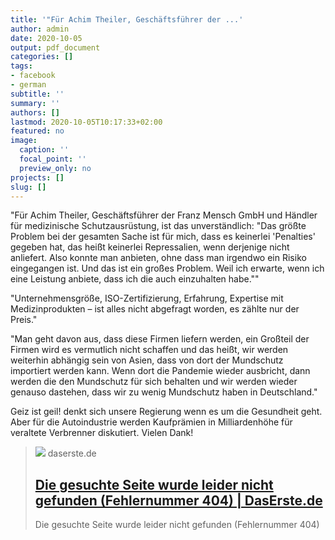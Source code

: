 ```yaml
---
title: '"Für Achim Theiler, Geschäftsführer der ...'
author: admin
date: 2020-10-05
output: pdf_document
categories: []
tags:
- facebook
- german
subtitle: ''
summary: ''
authors: []
lastmod: 2020-10-05T10:17:33+02:00
featured: no
image:
  caption: ''
  focal_point: ''
  preview_only: no
projects: []
slug: []
---
```

"Für Achim Theiler, Geschäftsführer der Franz Mensch GmbH und Händler für medizinische Schutzausrüstung, ist das unverständlich: "Das größte Problem bei der gesamten Sache ist für mich, dass es keinerlei 'Penalties' gegeben hat, das heißt keinerlei Repressalien, wenn derjenige nicht anliefert. Also konnte man anbieten, ohne dass man irgendwo ein Risiko eingegangen ist. Und das ist ein großes Problem. Weil ich erwarte, wenn ich eine Leistung anbiete, dass ich die auch einzuhalten habe.""

"Unternehmensgröße, ISO-Zertifizierung, Erfahrung, Expertise mit Medizinprodukten – ist alles nicht abgefragt worden, es zählte nur der Preis."

"Man geht davon aus, dass diese Firmen liefern werden, ein Großteil der Firmen wird es vermutlich nicht schaffen und das heißt, wir werden weiterhin abhängig sein von Asien, dass von dort der Mundschutz importiert werden kann. Wenn dort die Pandemie wieder ausbricht, dann werden die den Mundschutz für sich behalten und wir werden wieder genauso dastehen, dass wir zu wenig Mundschutz haben in Deutschland."

Geiz ist geil! denkt sich unsere Regierung wenn es um die Gesundheit geht. Aber für die Autoindustrie werden Kaufprämien in Milliardenhöhe  für veraltete Verbrenner diskutiert. Vielen Dank!
> [![](https://www.daserste.de/specials/das-erste-logo-100~_v-varl_51d5ff.jpg)](https://www.daserste.de/information/wirtschaft-boerse/plusminus/sendung/swr/masken-ausschreibungen-100.html)
> daserste.de
> ## [Die gesuchte Seite wurde leider nicht gefunden (Fehlernummer 404)  | DasErste.de](https://www.daserste.de/information/wirtschaft-boerse/plusminus/sendung/swr/masken-ausschreibungen-100.html)
>
>Die gesuchte Seite wurde leider nicht gefunden (Fehlernummer 404)

